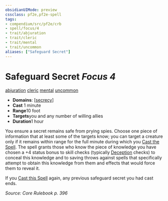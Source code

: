 ```yaml
---
obsidianUIMode: preview
cssclass: pf2e,pf2e-spell
tags:
- compendium/src/pf2e/crb
- spell/focus/4
- trait/abjuration
- trait/cleric
- trait/mental
- trait/uncommon
aliases: ["Safeguard Secret"]
---
```

# Safeguard Secret *Focus 4*   
[abjuration](/rules/traits/abjuration.md)  [cleric](/rules/traits/cleric.md)  [mental](/rules/traits/mental.md)  [uncommon](/rules/traits/uncommon.md)  

- **Domains**: [[secrecy](/compendium/setting/domains.md#Secrecy)]
- **Cast** 1 minute 
- **Range**10 foot
- **Targets**you and any number of willing allies
- **Duration**1 hour

You ensure a secret remains safe from prying spies. Choose one piece of information that at least some of the targets know; you can target a creature only if it remains within range for the full minute during which you [Cast the Spell](/rules/actions/cast-a-spell.md). The spell grants those who know the piece of knowledge you have chosen a +4 status bonus to skill checks (typically [Deception](/compendium/skills.md#Deception) checks) to conceal this knowledge and to saving throws against spells that specifically attempt to obtain this knowledge from them and effects that would force them to reveal it.

If you [Cast this Spell](/rules/actions/cast-a-spell.md) again, any previous safeguard secret you had cast ends.

*Source: Core Rulebook p. 396*
